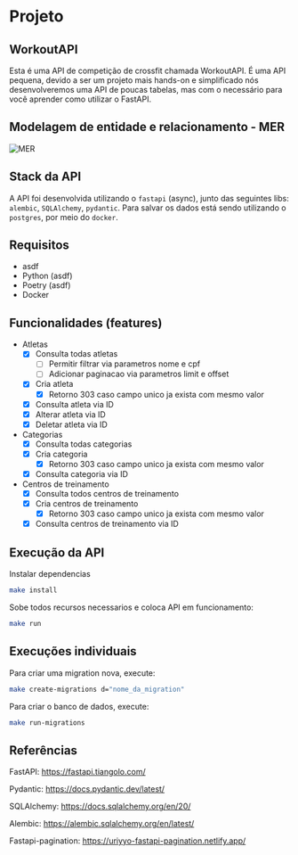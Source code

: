 # Projeto

## WorkoutAPI

Esta é uma API de competição de crossfit chamada WorkoutAPI. É uma API pequena, devido a ser um projeto mais hands-on e simplificado nós desenvolveremos uma API de poucas tabelas, mas com o necessário para você aprender como utilizar o FastAPI.

## Modelagem de entidade e relacionamento - MER

![MER](/mer.jpg "Modelagem de entidade e relacionamento")

## Stack da API

A API foi desenvolvida utilizando o `fastapi` (async), junto das seguintes libs: `alembic`, `SQLAlchemy`, `pydantic`. Para salvar os dados está sendo utilizando o `postgres`, por meio do `docker`.

## Requisitos

- asdf
- Python (asdf)
- Poetry (asdf)
- Docker

## Funcionalidades (features)

- Atletas
  - [x] Consulta todas atletas
    - [ ] Permitir filtrar via parametros nome e cpf
    - [ ] Adicionar paginacao via parametros limit e offset
  - [x] Cria atleta
    - [x] Retorno 303 caso campo unico ja exista com mesmo valor
  - [x] Consulta atleta via ID
  - [x] Alterar atleta via ID
  - [x] Deletar atleta via ID
- Categorias
  - [x] Consulta todas categorias
  - [x] Cria categoria
    - [x] Retorno 303 caso campo unico ja exista com mesmo valor
  - [x] Consulta categoria via ID
- Centros de treinamento
  - [x] Consulta todos centros de treinamento
  - [x] Cria centros de treinamento
    - [x] Retorno 303 caso campo unico ja exista com mesmo valor
  - [x] Consulta centros de treinamento via ID

## Execução da API

Instalar dependencias

```bash
make install
```

Sobe todos recursos necessarios e coloca API em funcionamento:

```bash
make run
```

## Execuções individuais

Para criar uma migration nova, execute:

```bash
make create-migrations d="nome_da_migration"
```

Para criar o banco de dados, execute:

```bash
make run-migrations
```

## Referências

FastAPI: <https://fastapi.tiangolo.com/>

Pydantic: <https://docs.pydantic.dev/latest/>

SQLAlchemy: <https://docs.sqlalchemy.org/en/20/>

Alembic: <https://alembic.sqlalchemy.org/en/latest/>

Fastapi-pagination: <https://uriyyo-fastapi-pagination.netlify.app/>
